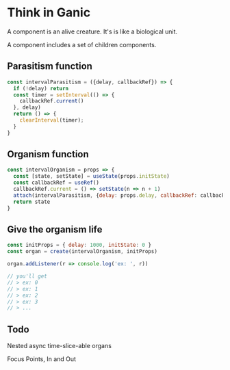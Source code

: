# Think in Ganic

A component is an alive creature. It's is like a biological unit.

A component includes a set of children components.

## Parasitism function
```javascript
const intervalParasitism = ({delay, callbackRef}) => {
  if (!delay) return
  const timer = setInterval(() => {
    callbackRef.current()
  }, delay)
  return () => {
    clearInterval(timer);
  }
}
```

## Organism function
```javascript
const intervalOrganism = props => {
  const [state, setState] = useState(props.initState)
  const callbackRef = useRef()
  callbackRef.current = () => setState(n => n + 1)
  attach(intervalParasitism, {delay: props.delay, callbackRef: callbackRef})
  return state
}
```

## Give the organism life
```javascript
const initProps = { delay: 1000, initState: 0 }
const organ = create(intervalOrganism, initProps)

organ.addListener(r => console.log('ex: ', r))

// you'll get
// > ex: 0
// > ex: 1
// > ex: 2
// > ex: 3
// > ...
```

## Todo

Nested async time-slice-able organs

Focus Points, In and Out
